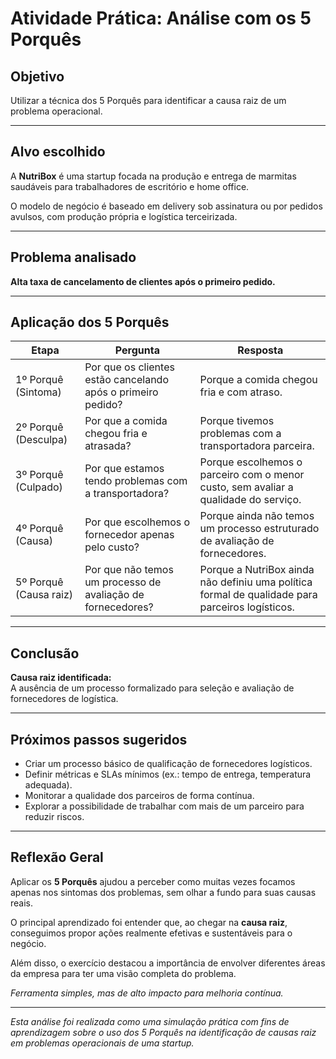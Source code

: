 # Atividade Prática: Análise com os 5 Porquês

## Objetivo
Utilizar a técnica dos 5 Porquês para identificar a causa raiz de um problema operacional. 

---

## Alvo escolhido
A **NutriBox** é uma startup focada na produção e entrega de marmitas saudáveis para trabalhadores de escritório e home office. 

O modelo de negócio é baseado em delivery sob assinatura ou por pedidos avulsos, com produção própria e logística terceirizada.

---

## Problema analisado
**Alta taxa de cancelamento de clientes após o primeiro pedido.**

---

## Aplicação dos 5 Porquês

| Etapa | Pergunta | Resposta |
|---|---|---|
| 1º Porquê (Sintoma) | Por que os clientes estão cancelando após o primeiro pedido? | Porque a comida chegou fria e com atraso. |
| 2º Porquê (Desculpa) | Por que a comida chegou fria e atrasada? | Porque tivemos problemas com a transportadora parceira. |
| 3º Porquê (Culpado) | Por que estamos tendo problemas com a transportadora? | Porque escolhemos o parceiro com o menor custo, sem avaliar a qualidade do serviço. |
| 4º Porquê (Causa) | Por que escolhemos o fornecedor apenas pelo custo? | Porque ainda não temos um processo estruturado de avaliação de fornecedores. |
| 5º Porquê (Causa raiz) | Por que não temos um processo de avaliação de fornecedores? | Porque a NutriBox ainda não definiu uma política formal de qualidade para parceiros logísticos. |

---

## Conclusão
**Causa raiz identificada:**  
A ausência de um processo formalizado para seleção e avaliação de fornecedores de logística.

---

## Próximos passos sugeridos
- Criar um processo básico de qualificação de fornecedores logísticos.
- Definir métricas e SLAs mínimos (ex.: tempo de entrega, temperatura adequada).
- Monitorar a qualidade dos parceiros de forma contínua.
- Explorar a possibilidade de trabalhar com mais de um parceiro para reduzir riscos.

---
## Reflexão Geral

Aplicar os **5 Porquês** ajudou a perceber como muitas vezes focamos apenas nos sintomas dos problemas, sem olhar a fundo para suas causas reais.

O principal aprendizado foi entender que, ao chegar na **causa raiz**, conseguimos propor ações realmente efetivas e sustentáveis para o negócio.

Além disso, o exercício destacou a importância de envolver diferentes áreas da empresa para ter uma visão completa do problema.

*Ferramenta simples, mas de alto impacto para melhoria contínua.*

---

*Esta análise foi realizada como uma simulação prática com fins de aprendizagem sobre o uso dos 5 Porquês na identificação de causas raiz em problemas operacionais de uma startup.*
